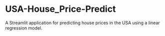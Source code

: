 # USA-House_Price-Predict
A Streamlit application for predicting house prices in the USA using a linear regression model.
